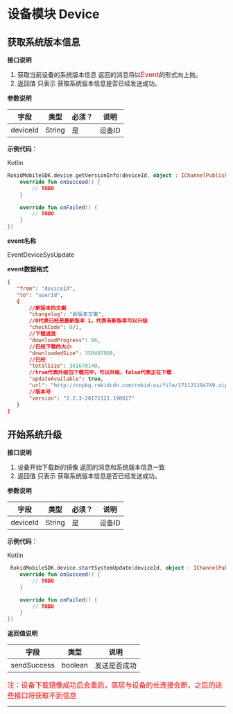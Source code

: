 # 设备模块 Device

## 获取系统版本信息

**接口说明**

1. 获取当前设备的系统版本信息 返回的消息将以<font color=red size=3>Event</font>的形式向上抛。
2. 返回值 只表示 获取系统版本信息是否已经发送成功。

 **参数说明**
 
| 字段    | 类型   | 必须？| 说明 |
| ------ | ----- | ----- | ----- |
| deviceId | String | 是 | 设备ID |

 **示例代码**：
 
 Kotlin
 
```kotlin
RokidMobileSDK.device.getVersionInfo(deviceId, object : IChannelPublishCallback {
    override fun onSucceed() {
        // TODO
    }

    override fun onFailed() {
        // TODO
    }
})
 ```
 
 **event名称**
 
 EventDeviceSysUpdate
 
 **event数据格式** 
  
 ```json
{
    "from": "deviceId",
    "to": "userId",
    {
        //新版本的文案
        "changelog": "新版本文案",
        //0代表已经是最新版本 1，代表有新版本可以升级
        "checkCode": 0/1,
        //下载进度
        "downloadProgress": 96,
        //已经下载的大小
        "downloadedSize": 350407968,
        //已经
        "totalSize": 361678140,
        //true代表升级包下载完毕，可以升级，false代表正在下载
        "updateAvailable": true,
        "url": "http://cnpkg.rokidcdn.com/rokid-os/file/171121194749.zip",
        //版本号
        "version": "2.2.3-20171121.190617"
    }
}
 ```
 
## 开始系统升级

 **接口说明**
 
 1. 设备开始下载新的镜像 返回的消息和系统版本信息一致
 2. 返回值 只表示 获取系统版本信息是否已经发送成功。

 **参数说明**
 
| 字段    | 类型   | 必须？| 说明 |
| ------ | ----- | ----- | ----- |
| deviceId | String | 是 | 设备ID |

 **示例代码**：
 
 Kotlin
 
```kotlin
 RokidMobileSDK.device.startSystemUpdate(deviceId, object : IChannelPublishCallback {
    override fun onSucceed() {
        // TODO
    }

    override fun onFailed() {
        // TODO
    }
})
 ```
 
 **返回值说明**
 
| 字段    | 类型   | 说明 |
| ------ | -----  | ----- |
| sendSuccess | boolean | 发送是否成功 |

  <font color=red size=3>注：设备下载镜像成功后会重启，底层与设备的长连接会断，之后的这些接口将获取不到信息</font>
 
 ---

